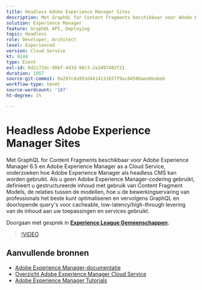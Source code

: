 ```yaml
---
title: Headless Adobe Experience Manager Sites
description: Met GraphQL for Content Fragments beschikbaar voor Adobe Experience Manager 6.5 en Adobe Experience Manager as a Cloud Service, onderzoeken hoe Adobe Experience Manager als headless CMS kan worden gebruikt. Als u geen Adobe Experience Manager-codering gebruikt, definieert u gestructureerde inhoud met gebruik van Content Fragment Models, de relaties tussen de modellen, hoe u de bewerkingservaring van professionals het beste kunt optimaliseren en vervolgens GraphQL en doorlopende query's voor cacheable, low-latency/high-through levering van de inhoud aan uw toepassingen en services gebruikt.
solution: Experience Manager
feature: GraphQL API, Deploying
topic: Headless
role: Developer, Architect
level: Experienced
version: Cloud Service
kt: 9144
type: Event
exl-id: 8d2c72dc-086f-443d-98c3-2a2497482f21
duration: 1957
source-git-commit: 9a297cda953d4414131657f9ac84580aea0eabeb
workflow-type: tm+mt
source-wordcount: '187'
ht-degree: 1%

---
```


# Headless Adobe Experience Manager Sites

Met GraphQL for Content Fragments beschikbaar voor Adobe Experience Manager 6.5 en Adobe Experience Manager as a Cloud Service, onderzoeken hoe Adobe Experience Manager als headless CMS kan worden gebruikt. Als u geen Adobe Experience Manager-codering gebruikt, definieert u gestructureerde inhoud met gebruik van Content Fragment Models, de relaties tussen de modellen, hoe u de bewerkingservaring van professionals het beste kunt optimaliseren en vervolgens GraphQL en doorlopende query&#39;s voor cacheable, low-latency/high-through levering van de inhoud aan uw toepassingen en services gebruikt.

Doorgaan met gesprek in **[Experience League Gemeenschappen](https://adobe.ly/39H5BWo).**

>[!VIDEO](https://video.tv.adobe.com/v/337576/?quality=12&learn=on&hidetitle=true)

## Aanvullende bronnen

- [Adobe Experience Manager-documentatie](https://experienceleague.adobe.com/docs/experience-manager-cloud-service.html)
- [Overzicht Adobe Experience Manager Cloud Service](https://experienceleague.adobe.com/docs/experience-manager-cloud-service/overview/home.html)
- [Adobe Experience Manager Tutorials](https://experienceleague.adobe.com/docs/experience-manager-tutorials.html)
